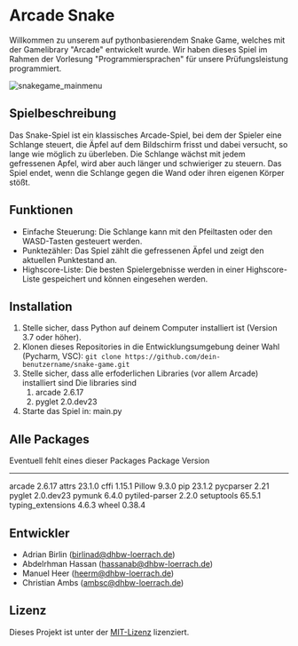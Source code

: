 # Arcade Snake
Willkommen zu unserem auf pythonbasierendem Snake Game, welches mit der Gamelibrary "Arcade" entwickelt wurde. Wir haben dieses Spiel im Rahmen der Vorlesung "Programmiersprachen" für unsere Prüfungsleistung programmiert.

![snakegame_mainmenu](https://github.com/heermaas/PygameSnake/assets/124090560/93150b4e-c4dd-442d-a8c3-c591696fa522)

## Spielbeschreibung

Das Snake-Spiel ist ein klassisches Arcade-Spiel, bei dem der Spieler eine Schlange steuert, die Äpfel auf dem Bildschirm frisst und dabei versucht, so lange wie möglich zu überleben. Die Schlange wächst mit jedem gefressenen Apfel, wird aber auch länger und schwieriger zu steuern. Das Spiel endet, wenn die Schlange gegen die Wand oder ihren eigenen Körper stößt.

## Funktionen

- Einfache Steuerung: Die Schlange kann mit den Pfeiltasten oder den WASD-Tasten gesteuert werden.
- Punktezähler: Das Spiel zählt die gefressenen Äpfel und zeigt den aktuellen Punktestand an.
- Highscore-Liste: Die besten Spielergebnisse werden in einer Highscore-Liste gespeichert und können eingesehen werden.

## Installation

1. Stelle sicher, dass Python auf deinem Computer installiert ist (Version 3.7 oder höher).
2. Klonen dieses Repositories in die Entwicklungsumgebung deiner Wahl (Pycharm, VSC): `git clone https://github.com/dein-benutzername/snake-game.git`
4. Stelle sicher, dass alle erfoderlichen Libraries (vor allem Arcade) installiert sind
   Die libraries sind
     1. arcade 2.6.17
     2. pyglet 2.0.dev23
6. Starte das Spiel in: main.py

## Alle Packages
Eventuell fehlt eines dieser Packages
Package           Version
----------------- ---------
arcade            2.6.17
attrs             23.1.0
cffi              1.15.1
Pillow            9.3.0
pip               23.1.2
pycparser         2.21
pyglet            2.0.dev23
pymunk            6.4.0
pytiled-parser    2.2.0
setuptools        65.5.1
typing_extensions 4.6.3
wheel             0.38.4

## Entwickler
- Adrian Birlin (birlinad@dhbw-loerrach.de)
- Abdelrhman Hassan (hassanab@dhbw-loerrach.de)
- Manuel Heer (heerm@dhbw-loerrach.de)
- Christian Ambs (ambsc@dhbw-loerrach.de)

## Lizenz



Dieses Projekt ist unter der [MIT-Lizenz](LICENSE) lizenziert.
